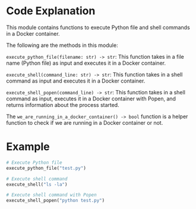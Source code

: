 # Code Explanation

This module contains functions to execute Python file and shell commands in a Docker container.

The following are the methods in this module:
 
`execute_python_file(filename: str) -> str`: This function takes in a file name (Python file) as input and executes it in a Docker container. 

`execute_shell(command_line: str) -> str`: This function takes in a shell command as input and executes it in a Docker container. 

`execute_shell_popen(command_line) -> str`: This function takes in a shell command as input, executes it in a Docker container with Popen, and returns information about the process started.

The `we_are_running_in_a_docker_container() -> bool` function is a helper function to check if we are running in a Docker container or not.

# Example

```python
# Execute Python file
execute_python_file("test.py")

# Execute shell command
execute_shell("ls -la")

# Execute shell command with Popen
execute_shell_popen("python test.py")
```